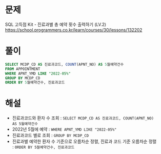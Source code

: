 # 문제
SQL 고득점 Kit - 진료과별 총 예약 횟수 출력하기 (LV.2)
https://school.programmers.co.kr/learn/courses/30/lessons/132202


# 풀이

```SQL
SELECT MCDP_CD AS 진료과코드, COUNT(APNT_NO) AS 5월예약건수
FROM APPOINTMENT
WHERE APNT_YMD LIKE "2022-05%"
GROUP BY MCDP_CD
ORDER BY 5월예약건수, 진료과코드
```


# 해설
* 진료과코드와 환자 수 조회 : `SELECT MCDP_CD AS 진료과코드, COUNT(APNT_NO) AS 5월예약건수`
* 2022년 5월에 예약 : `WHERE APNT_YMD LIKE "2022-05%"`
* 진료과코드 별로 조회 : `GROUP BY MCDP_CD`
* 진료과별 예약한 환자 수 기준으로 오름차순 정렬, 진료과 코드 기준 오름차순 정렬 : `ORDER BY 5월예약건수, 진료과코드`